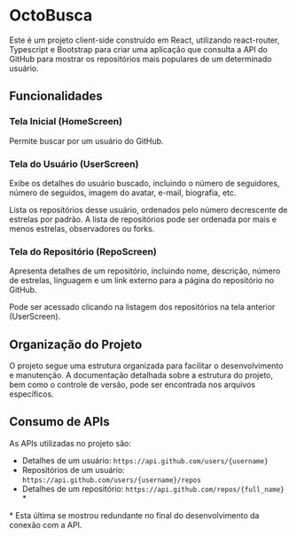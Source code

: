 # OctoBusca

Este é um projeto client-side construído em React, utilizando react-router, Typescript e Bootstrap para criar uma aplicação que consulta a API do GitHub para mostrar os repositórios mais populares de um determinado usuário.

## Funcionalidades

### Tela Inicial (HomeScreen)

Permite buscar por um usuário do GitHub.

### Tela do Usuário (UserScreen)

Exibe os detalhes do usuário buscado, incluindo o número de seguidores, número de seguidos, imagem do avatar, e-mail, biografia, etc.

Lista os repositórios desse usuário, ordenados pelo número decrescente de estrelas por padrão. A lista de repositórios pode ser ordenada por mais e menos estrelas, observadores ou forks.

### Tela do Repositório (RepoScreen)

Apresenta detalhes de um repositório, incluindo nome, descrição, número de estrelas, linguagem e um link externo para a página do repositório no GitHub.

Pode ser acessado clicando na listagem dos repositórios na tela anterior (UserScreen).

## Organização do Projeto

O projeto segue uma estrutura organizada para facilitar o desenvolvimento e manutenção. A documentação detalhada sobre a estrutura do projeto, bem como o controle de versão, pode ser encontrada nos arquivos específicos.

## Consumo de APIs

As APIs utilizadas no projeto são:

- Detalhes de um usuário: `https://api.github.com/users/{username}`
- Repositórios de um usuário: `https://api.github.com/users/{username}/repos`
- Detalhes de um repositório: `https://api.github.com/repos/{full_name}` *

\* Esta última se mostrou redundante no final do desenvolvimento da conexão com a API.
